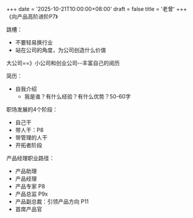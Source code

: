 +++
date = '2025-10-21T10:00:00+08:00'
draft = false
title = '老曾'
+++
《向产品高阶进阶P7》

<!--more-->


跳槽：
- 不要轻易换行业
- 站在公司的角度，为公司创造什么价值


大公司==》小公司和创业公司--丰富自己的阅历


简历：
- 自我介绍
  - 我是谁？有什么经验？有什么优势？50-60字

职场发展的4个阶段：
- 自己干
- 带人干：P8
- 带管理的人干
- 开拓者阶段

产品经理职业路径：
- 产品助理
- 产品经理
- 产品专家 P8
- 产品总监 P9x
- 产品副总裁：引领产品方向 P11
- 首席产品官
